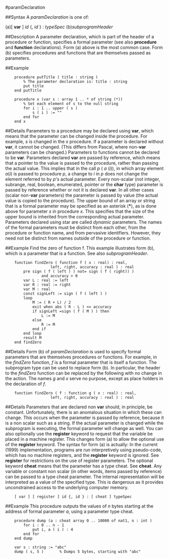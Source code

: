 
#paramDeclaration

##Syntax
A _paramDeclaration_ is one of:

(a)[ **var** ] _id_ {, _id_ } : _typeSpec_
(b)_subprogramHeader_




##Description
A parameter declaration, which is part of the header of a procedure or function, specifies a formal parameter (see also **procedure** and **function** declarations). Form (a) above is the most common case. Form (b) specifies procedures and functions that are themselves passed as parameters.



##Example



        procedure putTitle ( title : string )
            % The parameter declaration is: title : string
            put title
        end putTitle
        
        procedure x (var s : array 1 .. * of string (*))
            % Set each element of s to the null string
            for i : 1 .. upper ( s )
                s ( i ) := ""
            end for
        end x
##Details
Parameters to a procedure may be declared using **var**, which means that the parameter can be changed inside the procedure. For example, _s_ is changed in the _x_ procedure. If a parameter is declared without **var**, it cannot be changed. (This differs from Pascal, where non-**var** parameters can be changed.)  Parameters to functions cannot be declared to be **var**.
Parameters declared **var** are passed by reference, which means that a pointer to the value is passed to the procedure, rather than passing the actual value. This implies that in the call _p_ ( _a_ (_i_)), in which array element _a_(_i_) is passed to procedure _p_, a change to _i_ in _p_ does not change the element referred to by _p_'s actual parameter. Every non-scalar (not integer, subrange, real, boolean, enumerated, pointer or the **char** type) parameter is passed by reference whether or not it is declared **var**. In all other cases (scalar non-**var** parameters) the parameter is passed by value (the actual value is copied to the procedure).
The upper bound of an array or string that is a formal parameter may be specified as an asterisk (__*__), as is done above for parameter _s_ in procedure _x_. This specifies that  the size of the upper bound is inherited from the corresponding actual parameter. Parameters declared using star are called _dynamic_ parameters.
The names of the formal parameters must be distinct from each other, from the procedure or function name, and from pervasive identifiers. However, they need not be distinct from names outside of the procedure or function.



##Example
Find the zero of function f. This example illustrates form (b), which is a parameter that is a function. See also _subprogramHeader_.


        function findZero ( function f ( x : real) : real,
                        left, right, accuracy : real ) : real
            pre sign ( f ( left ) ) not= sign ( f ( right)) )
                    and accuracy > 0
            var L : real := left
            var R : real := right
            var M : real
            const signLeft := sign ( f ( left ) )
            loop
                M := ( R + L) / 2
                exit when abs ( R - L ) <= accuracy
                if signLeft =sign ( f ( M ) ) then
                    L := M
                else
                    R := M
                end if
            end loop
            result M
        end findZero
##Details
Form (b) of _paramDeclaration_ is used to specify formal parameters that are themselves procedures or functions. For example, in the _findZero_ function, _f_ is a formal parameter that is itself a function. The subprogram type can be used to replace form (b). In particular, the header to the _findZero_ function can be replaced by the following with no change in the action. The names _g_ and _x_ serve no purpose, except as place holders in the declaration of _f_.


        function findZero ( f : function g ( x : real) : real,
                        left, right, accuracy : real ) : real
##Details
Parameters that are declared non **var** should, in principle, be constant. Unfortunately, there is an anomalous situation in which these can change. This occurs when the parameter is passed by reference, because it is a non scalar such as a string. If the actual parameter is changed while the subprogram is executing, the formal parameter will change as well.
You can also optionally use the **register** keyword to request that the variable be placed in a machine register. This changes form (a) to allow the optional use of the **register** keyword. The syntax for form (a) is actually:
In the current (1999) implementation, programs are run interpretively using pseudo-code, which has no machine registers, and the **register** keyword is ignored. See **register** for restrictions on the use of register parameters.
The optional keyword **cheat** means that the parameter has a type cheat. See **cheat**. Any variable or constant non scalar (in other words, items passed by reference) can be passed to a type cheat parameter. The internal representation will be interpreted as a value of the specified type. This is dangerous as it provides unconstrained access to the underlying computer memory.


        [ var ] [ register ] id {, id } : [ cheat ] typeSpec
##Example
This procedure outputs the values of _n_ bytes starting at the address of formal parameter _a_, using a parameter type cheat.


        procedure dump (a : cheat array 0 .. 10000 of nat1, n : int )
            for i : 0 .. n - 1
                put i, a ( i ) : 4
            end for
        end dump
        
        var s : string := "abc"
        dump ( s, 5 )       % Dumps 5 bytes, starting with "abc"
